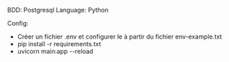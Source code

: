 BDD: Postgresql
Language: Python

Config:

- Créer un fichier .env et configurer le à partir du fichier env-example.txt
- pip install -r requirements.txt
- uvicorn main:app --reload